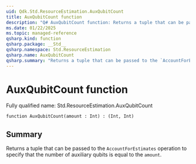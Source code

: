 ```yaml
---
uid: Qdk.Std.ResourceEstimation.AuxQubitCount
title: AuxQubitCount function
description: "Q# AuxQubitCount function: Returns a tuple that can be passed to the `AccountForEstimates` operation to specify that the number of auxiliary qubits is equal to the `amount`."
ms.date: 01/22/2025
ms.topic: managed-reference
qsharp.kind: function
qsharp.package: __Std__
qsharp.namespace: Std.ResourceEstimation
qsharp.name: AuxQubitCount
qsharp.summary: "Returns a tuple that can be passed to the `AccountForEstimates` operation to specify that the number of auxiliary qubits is equal to the `amount`."
---
```


# AuxQubitCount function

Fully qualified name: Std.ResourceEstimation.AuxQubitCount

```qsharp
function AuxQubitCount(amount : Int) : (Int, Int)
```

## Summary
Returns a tuple that can be passed to the `AccountForEstimates` operation
to specify that the number of auxiliary qubits is equal to the `amount`.
